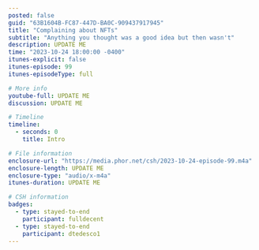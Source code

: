 ```yaml
---
posted: false
guid: "63B1604B-FC87-447D-BA0C-909437917945"
title: "Complaining about NFTs"
subtitle: "Anything you thought was a good idea but then wasn't"
description: UPDATE ME 
time: "2023-10-24 18:00:00 -0400"
itunes-explicit: false
itunes-episode: 99
itunes-episodeType: full

# More info
youtube-full: UPDATE ME
discussion: UPDATE ME

# Timeline
timeline:
  - seconds: 0
    title: Intro

# File information
enclosure-url: "https://media.phor.net/csh/2023-10-24-episode-99.m4a"
enclosure-length: UPDATE ME
enclosure-type: "audio/x-m4a"
itunes-duration: UPDATE ME

# CSH information
badges:
  - type: stayed-to-end
    participant: fulldecent
  - type: stayed-to-end
    participant: dtedesco1
---
```

